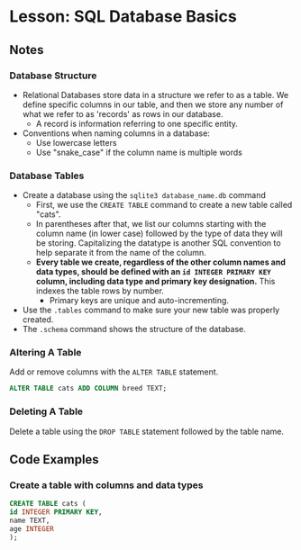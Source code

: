 # Lesson: SQL Database Basics

## Notes

### Database Structure

- Relational Databases store data in a structure we refer to as a table. We define specific columns in our table, and then we store any number of what we refer to as 'records' as rows in our database.
  - A record is information referring to one specific entity.
- Conventions when naming columns in a database:
  - Use lowercase letters
  - Use "snake_case" if the column name is multiple words

### Database Tables

- Create a database using the `sqlite3 database_name.db` command
  - First, we use the `CREATE TABLE` command to create a new table called "cats".
  - In parentheses after that, we list our columns starting with the column name (in lower case) followed by the type of data they will be storing. Capitalizing the datatype is another SQL convention to help separate it from the name of the column.
  - **Every table we create, regardless of the other column names and data types, should be defined with an `id INTEGER PRIMARY KEY` column, including data type and primary key designation.** This indexes the table rows by number.
    - Primary keys are unique and auto-incrementing.
- Use the `.tables` command to make sure your new table was properly created.
- The `.schema` command shows the structure of the database.

### Altering A Table

Add or remove columns with the `ALTER TABLE` statement.

```sql
ALTER TABLE cats ADD COLUMN breed TEXT;
```

### Deleting A Table

Delete a table using the `DROP TABLE` statement followed by the table name.

## Code Examples

### Create a table with columns and data types

```sql
CREATE TABLE cats (
id INTEGER PRIMARY KEY,
name TEXT,
age INTEGER
);
```
